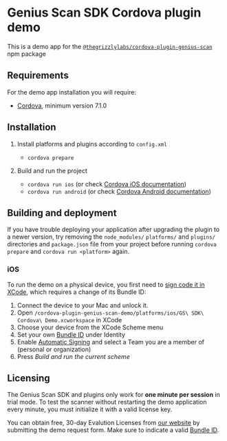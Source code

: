 # Genius Scan SDK Cordova plugin demo

This is a demo app for the [`@thegrizzlylabs/cordova-plugin-genius-scan`](https://www.npmjs.com/package/@thegrizzlylabs/cordova-plugin-genius-scan) npm package

## Requirements

For the demo app installation you will require:
* [Cordova](https://cordova.apache.org/#getstarted), minimum version 7.1.0

## Installation

1. Install platforms and plugins according to `config.xml`
    * `cordova prepare`

2. Build and run the project
    * `cordova run ios` (or check [Cordova iOS documentation](https://cordova.apache.org/docs/en/latest/guide/platforms/ios/index.html))
    * `cordova run android` (or check [Cordova Android documentation](https://cordova.apache.org/docs/en/latest/guide/platforms/android/index.html))

## Building and deployment

If you have trouble deploying your application after upgrading the plugin to a newer version, try removing the `node_modules/` `platforms/` and `plugins/` directories and `package.json` file from your project before running `cordova prepare` and `cordova run <platform>` again.

### iOS

To run the demo on a physical device, you first need to [sign code it in XCode](https://help.apple.com/xcode/mac/current/#/dev5a825a1ca), which requires a change of its Bundle ID:

1. Connect the device to your Mac and unlock it.
2. Open `/cordova-plugin-genius-scan-demo/platforms/ios/GS\ SDK\ Cordova\ Demo.xcworkspace` in XCode
3. Choose your device from the XCode Scheme menu
4. Set your own [Bundle ID](https://help.apple.com/xcode/mac/current/#/dev9b66ae7df) under Identity
5. Enable [Automatic Signing](https://help.apple.com/xcode/mac/current/#/dev80cc24546) and select a Team you are a member of (personal or organization)
6. Press _Build and run the current scheme_

## Licensing

The Genius Scan SDK and plugins only work for **one minute per session** in trial mode. To test the scanner without restarting the demo application every minute, you must initialize it with a valid license key.

You can obtain free, 30-day Evalution Licenses from [our website](https://geniusscansdk.com) by submitting the demo request form. Make sure to indicate a valid [Bundle ID](https://help.apple.com/xcode/mac/current/#/dev9b66ae7df).
